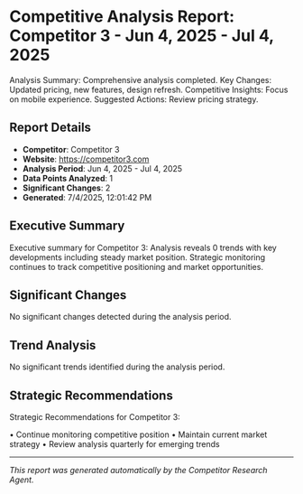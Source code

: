 # Competitive Analysis Report: Competitor 3 - Jun 4, 2025 - Jul 4, 2025

Analysis Summary: Comprehensive analysis completed.
Key Changes: Updated pricing, new features, design refresh.
Competitive Insights: Focus on mobile experience.
Suggested Actions: Review pricing strategy.

## Report Details

- **Competitor**: Competitor 3
- **Website**: https://competitor3.com
- **Analysis Period**: Jun 4, 2025 - Jul 4, 2025
- **Data Points Analyzed**: 1
- **Significant Changes**: 2
- **Generated**: 7/4/2025, 12:01:42 PM

## Executive Summary

Executive summary for Competitor 3: Analysis reveals 0 trends with key developments including steady market position. Strategic monitoring continues to track competitive positioning and market opportunities.

## Significant Changes

No significant changes detected during the analysis period.

## Trend Analysis

No significant trends identified during the analysis period.

## Strategic Recommendations

Strategic Recommendations for Competitor 3:

• Continue monitoring competitive position
• Maintain current market strategy
• Review analysis quarterly for emerging trends

---

*This report was generated automatically by the Competitor Research Agent.*
